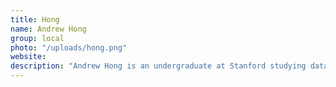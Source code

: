 ```yaml
---
title: Hong
name: Andrew Hong
group: local
photo: "/uploads/hong.png"
website: 
description: "Andrew Hong is an undergraduate at Stanford studying data science. Previously, he was a data analyst for More Equitable Democracy, an MGGG community partner, and led a fair redistricting advocacy coalition during Washington’s 2020 redistricting cycle. He is passionate about using data to understand electoral systems and fight for representation for communities of color.\n"
---
```

